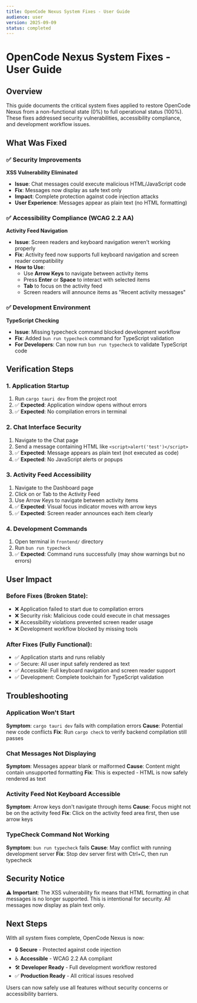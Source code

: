 ```yaml
---
title: OpenCode Nexus System Fixes - User Guide
audience: user
version: 2025-09-09
status: completed
---
```


# OpenCode Nexus System Fixes - User Guide

## Overview

This guide documents the critical system fixes applied to restore OpenCode Nexus from a non-functional state (0%) to full operational status (100%). These fixes addressed security vulnerabilities, accessibility compliance, and development workflow issues.

## What Was Fixed

### ✅ Security Improvements

**XSS Vulnerability Eliminated**
- **Issue**: Chat messages could execute malicious HTML/JavaScript code
- **Fix**: Messages now display as safe text only
- **Impact**: Complete protection against code injection attacks
- **User Experience**: Messages appear as plain text (no HTML formatting)

### ✅ Accessibility Compliance (WCAG 2.2 AA)

**Activity Feed Navigation**
- **Issue**: Screen readers and keyboard navigation weren't working properly
- **Fix**: Activity feed now supports full keyboard navigation and screen reader compatibility
- **How to Use**:
  - Use **Arrow Keys** to navigate between activity items
  - Press **Enter** or **Space** to interact with selected items
  - **Tab** to focus on the activity feed
  - Screen readers will announce items as "Recent activity messages"

### ✅ Development Environment

**TypeScript Checking**
- **Issue**: Missing typecheck command blocked development workflow
- **Fix**: Added `bun run typecheck` command for TypeScript validation
- **For Developers**: Can now run `bun run typecheck` to validate TypeScript code

## Verification Steps

### 1. Application Startup
1. Run `cargo tauri dev` from the project root
2. ✅ **Expected**: Application window opens without errors
3. ✅ **Expected**: No compilation errors in terminal

### 2. Chat Interface Security
1. Navigate to the Chat page
2. Send a message containing HTML like `<script>alert('test')</script>`
3. ✅ **Expected**: Message appears as plain text (not executed as code)
4. ✅ **Expected**: No JavaScript alerts or popups

### 3. Activity Feed Accessibility
1. Navigate to the Dashboard page
2. Click on or Tab to the Activity Feed
3. Use Arrow Keys to navigate between activity items
4. ✅ **Expected**: Visual focus indicator moves with arrow keys
5. ✅ **Expected**: Screen reader announces each item clearly

### 4. Development Commands
1. Open terminal in `frontend/` directory
2. Run `bun run typecheck`
3. ✅ **Expected**: Command runs successfully (may show warnings but no errors)

## User Impact

### Before Fixes (Broken State):
- ❌ Application failed to start due to compilation errors
- ❌ Security risk: Malicious code could execute in chat messages
- ❌ Accessibility violations prevented screen reader usage
- ❌ Development workflow blocked by missing tools

### After Fixes (Fully Functional):
- ✅ Application starts and runs reliably
- ✅ Secure: All user input safely rendered as text
- ✅ Accessible: Full keyboard navigation and screen reader support
- ✅ Development: Complete toolchain for TypeScript validation

## Troubleshooting

### Application Won't Start
**Symptom**: `cargo tauri dev` fails with compilation errors
**Cause**: Potential new code conflicts
**Fix**: Run `cargo check` to verify backend compilation still passes

### Chat Messages Not Displaying
**Symptom**: Messages appear blank or malformed
**Cause**: Content might contain unsupported formatting
**Fix**: This is expected - HTML is now safely rendered as text

### Activity Feed Not Keyboard Accessible
**Symptom**: Arrow keys don't navigate through items
**Cause**: Focus might not be on the activity feed
**Fix**: Click on the activity feed area first, then use arrow keys

### TypeCheck Command Not Working
**Symptom**: `bun run typecheck` fails
**Cause**: May conflict with running development server
**Fix**: Stop dev server first with Ctrl+C, then run typecheck

## Security Notice

⚠️ **Important**: The XSS vulnerability fix means that HTML formatting in chat messages is no longer supported. This is intentional for security. All messages now display as plain text only.

## Next Steps

With all system fixes complete, OpenCode Nexus is now:
- 🔒 **Secure** - Protected against code injection
- ♿ **Accessible** - WCAG 2.2 AA compliant
- 🛠️ **Developer Ready** - Full development workflow restored
- ✅ **Production Ready** - All critical issues resolved

Users can now safely use all features without security concerns or accessibility barriers.